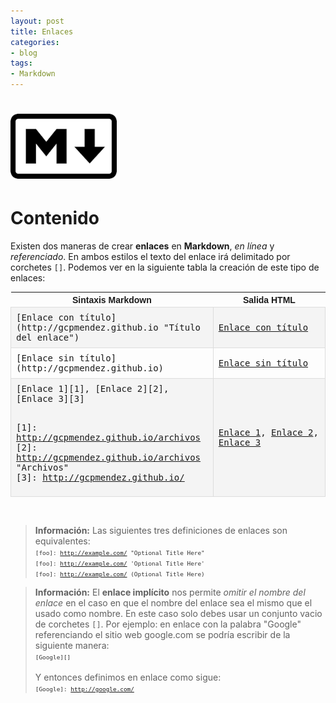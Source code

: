 ```yaml
---
layout: post
title: Enlaces
categories:
- blog
tags:
- Markdown
---
```


<!-- Estilo CSS del post-->
<style>
table {
    font-family: arial, sans-serif;
    border-collapse: collapse;
    width: 100%;
}

td {
    border: 1px solid #dddddd;
    text-align: left;
    padding: 8px;
}

th {
    text-align: center;
    width: 33.3%;
}
tr:nth-child(even) {
    background-color: rgba(238, 238, 238, 0.57);
}
td:first-child {
    font-family: 'Inconsolata', monospace;
}

td:nth-child(2) {
   
    font-family: 'Inconsolata', monospace;
}

table h1 {
  font-size: 2em;
  font-weight: normal;
  color: #000;
}

h2 {
  font-size: 1.5em;
  font-weight: normal;
}

h3 {
  font-size: 1.17em;
  font-weight: normal;
}

h4 {
  font-size: 1.00em;
  font-weight: normal;
}

h5 {
  font-size: 0.83em;
  font-weight: normal;
}

h6 {
  font-size: 0.67em;
  font-weight: normal;
}

.f {
    font-family: 'Inconsolata', monospace;
    font-size: 0.67em;
    color: #333;
}
</style>

<!-- Imagen Markdown -->
# <img src="./../static/markdown.png" alt="Drawing" style="width: 170px;"/>

<!-- Contenido post -->
# Contenido
Existen dos maneras de crear **enlaces** en **Markdown**, *en línea* y *referenciado*. En ambos estilos el texto del enlace irá delimitado por corchetes `[]`. Podemos ver en la siguiente tabla la creación de este tipo de enlaces:


<table>
  <tr>
    <th>Sintaxis Markdown</th>
    <th>Salida HTML</th>
  </tr>
  <tr>
    <td>[Enlace con título](http://gcpmendez.github.io "Título del enlace")</td>
    <td><a href="http://gcpmendez.github.io" title="Título del enlace">Enlace con título</a></td>
  </tr>
  <tr>
    <td>[Enlace sin título](http://gcpmendez.github.io)</td>
    <td><a href="http://gcpmendez.github.io">Enlace sin título</a></td>
  </tr>
  <tr>
    <td>[Enlace 1][1], [Enlace 2][2], [Enlace 3][3] <br/><br/>

 [1]: http://gcpmendez.github.io/archivos <br/>
 [2]: http://gcpmendez.github.io/archivos "Archivos" <br/>
 [3]: http://gcpmendez.github.io/
 </td> 
    <td><a href="http://gcpmendez.github.io/archivos">Enlace 1</a>, <a href="http://gcpmendez.github.io" title="Archivos">Enlace 2</a>, <a href="http://gcpmendez.github.io">Enlace 3</a></td>
  </tr>
</table>

<br/>

> **Información:**
>Las siguientes tres definiciones de enlaces son equivalentes:  
><span class="f">[foo]: http://example.com/  "Optional Title Here"</span><br/>
><span class="f">[foo]: http://example.com/  'Optional Title Here'</span><br/>
><span class="f">[foo]: http://example.com/  (Optional Title Here)</span><br/>



> **Información:** El **enlace implícito** nos permite *omitir el nombre del enlace* en el caso en que el nombre del enlace sea el mismo que el usado como nombre. En este caso solo debes usar un conjunto vacio de corchetes `[]`. Por ejemplo: en enlace con la palabra "Google" referenciando el sitio web google.com se podría escribir de la siguiente manera:  
> <span class="f">[Google][]</span><br/><br/>
>Y entonces definimos en enlace como sigue:  
><span class="f">[Google]: http://google.com/</span><br/>

<br/>

